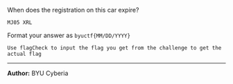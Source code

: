 When does the registration on this car expire?

`MJ05 XRL`

Format your answer as `byuctf{MM/DD/YYYY}`

`Use flagCheck to input the flag you get from the challenge to get the actual flag`

---
**Author:** BYU Cyberia
